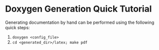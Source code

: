 # Doxygen Generation Quick Tutorial

Generating documentation by hand can be performed using the following quick steps:

1. `doxygen <config_file>`
2. `cd <generated_dir>/latex; make pdf`


